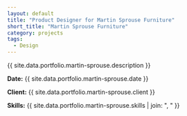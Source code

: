 ```yaml
---
layout: default
title: "Product Designer for Martin Sprouse Furniture"
short_title: "Martin Sprouse Furniture"
category: projects
tags:
  - Design
---
```


{{ site.data.portfolio.martin-sprouse.description }}

**Date:** {{ site.data.portfolio.martin-sprouse.date }}

**Client:** {{ site.data.portfolio.martin-sprouse.client }}

**Skills:** {{ site.data.portfolio.martin-sprouse.skills | join: ", " }}
